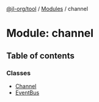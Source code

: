 [@jl-org/tool](../README.md) / [Modules](../modules.md) / channel

# Module: channel

## Table of contents

### Classes

- [Channel](../classes/channel.Channel.md)
- [EventBus](../classes/channel.EventBus.md)

